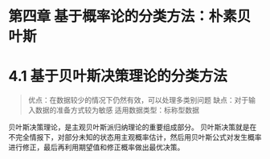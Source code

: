 第四章 基于概率论的分类方法：朴素贝叶斯
=

# 4.1 基于贝叶斯决策理论的分类方法
> 优点：在数据较少的情况下仍然有效，可以处理多类别问题
> 缺点：对于输入数据的准备方式较为敏感
> 适用数据类型：标称型数据

贝叶斯决策理论，是主观贝叶斯派归纳理论的重要组成部分。 贝叶斯决策就是在不完全情报下，对部分未知的状态用主观概率估计，然后用贝叶斯公式对发生概率进行修正，最后再利用期望值和修正概率做出最优决策。
